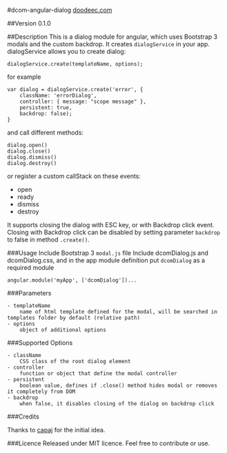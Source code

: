 #dcom-angular-dialog
[doodeec.com](http://doodeec.com)

##Version
0.1.0

##Description
This is a dialog module for angular, which uses Bootstrap 3 modals and the custom backdrop.
It creates `dialogService` in your app.
dialogService allows you to create dialog:

    dialogService.create(templateName, options);

for example

    var dialog = dialogService.create('error', {
        className: 'errorDialog',
        controller: { message: "scope message" },
        persistent: true,
        backdrop: false);
    }

and call different methods:

    dialog.open()
    dialog.close()
    dialog.dismiss()
    dialog.destroy()

or register a custom callStack on these events:

- open
- ready
- dismiss
- destroy

It supports closing the dialog with ESC key, or with Backdrop click event. Closing with Backdrop click can be
disabled by setting parameter `backdrop` to false in method `.create()`.

###Usage
Include Bootstrap 3 `modal.js` file
Include dcomDialog.js and dcomDialog.css, and in the app module definition put `dcomDialog` as a required module

    angular.module('myApp', ['dcomDialog'])...

###Parameters
    
    - templateName
        name of html template defined for the modal, will be searched in templates folder by default (relative path)
    - options
        object of additional options

###Supported Options

    - className
        CSS class of the root dialog element
    - controller
        function or object that define the modal controller
    - persistent
        boolean value, defines if .close() method hides modal or removes it completely from DOM
    - backdrop
        when false, it disables closing of the dialog on backdrop click

###Credits

Thanks to [capaj](http://github.com/capaj) for the initial idea.


###Licence
Released under MIT licence.
Feel free to contribute or use.